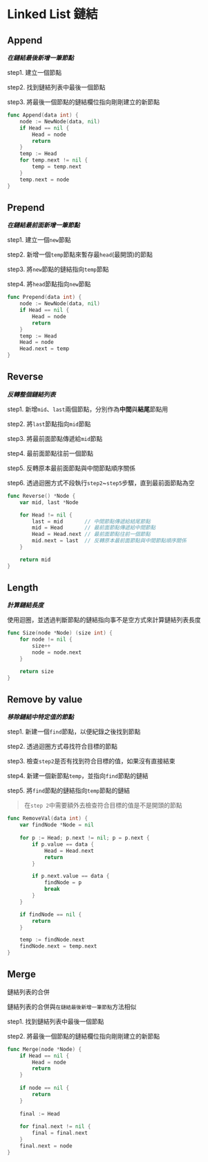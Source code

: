 # Linked List 鏈結

## Append

***在鏈結最後新增一筆節點***

step1. 建立一個節點

step2. 找到鏈結列表中最後一個節點

step3. 將最後一個節點的鏈結欄位指向剛剛建立的新節點

```go
func Append(data int) {
	node := NewNode(data, nil)
	if Head == nil {
		Head = node
		return
	}
	temp := Head
	for temp.next != nil {
		temp = temp.next
	}
	temp.next = node
}
```

## Prepend

***在鏈結最前面新增一筆節點***

step1. 建立一個`new`節點

step2. 新增一個`temp`節點來暫存最`head`(最開頭)的節點

step3. 將`new`節點的鏈結指向`temp`節點

step4. 將`head`節點指向`new`節點

```go
func Prepend(data int) {
    node := NewNode(data, nil)
    if Head == nil {
        Head = node
        return
    }
    temp := Head
    Head = node
    Head.next = temp
}
```

## Reverse

***反轉整個鏈結列表***

step1. 新增`mid`、`last`兩個節點，分別作為**中間**與**結尾**節點用

step2. 將`last`節點指向`mid`節點

step3. 將最前面節點傳遞給`mid`節點

step4. 最前面節點往前一個節點

step5. 反轉原本最前面節點與中間節點順序關係

step6. 透過迴圈方式不段執行`step2`~`step5`步驟，直到最前面節點為空

```go
func Reverse() *Node {
    var mid, last *Node

    for Head != nil {
        last = mid       // 中間節點傳遞給結尾節點
        mid = Head       // 最前面節點傳遞給中間節點
        Head = Head.next // 最前面節點往前一個節點
        mid.next = last  // 反轉原本最前面節點與中間節點順序關係
    }

    return mid
}
```

## Length

***計算鏈結長度***

使用迴圈，並透過判斷節點的鏈結指向事不是空方式來計算鏈結列表長度

```go
func Size(node *Node) (size int) {
	for node != nil {
		size++
		node = node.next
	}

	return size
}
```

## Remove by value

***移除鏈結中特定值的節點***

step1. 新建一個`find`節點，以便紀錄之後找到節點

step2. 透過迴圈方式尋找符合目標的節點

step3. 檢查`step2`是否有找到符合目標的值，如果沒有直接結束

step4. 新建一個新節點`temp`，並指向`find`節點的鏈結

step5. 將`find`節點的鏈結指向`temp`節點的鏈結

> 在`step 2`中需要額外去檢查符合目標的值是不是開頭的節點

```go
func RemoveVal(data int) {
    var findNode *Node = nil
	
	for p := Head; p.next != nil; p = p.next {
		if p.value == data {
			Head = Head.next
			return
		}

		if p.next.value == data {
			findNode = p
			break
		}
	}

	if findNode == nil {
		return
	}

    temp := findNode.next
	findNode.next = temp.next
}
```

## Merge

鏈結列表的合併

鏈結列表的合併與`在鏈結最後新增一筆節點`方法相似

step1. 找到鏈結列表中最後一個節點

step2. 將最後一個節點的鏈結欄位指向剛剛建立的新節點

```go
func Merge(node *Node) {
    if Head == nil {
        Head = node
        return
    }
	
	if node == nil {
	    return 	
    }
	
    final := Head
    
	for final.next != nil {
        final = final.next
    }
    final.next = node
}
```
